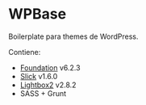 # WPBase

Boilerplate para themes de WordPress.

Contiene:

* [Foundation](http://foundation.zurb.com/) v6.2.3
* [Slick](https://github.com/kenwheeler/slick/) v1.6.0
* [Lightbox2](https://github.com/lokesh/lightbox2/) v2.8.2
* SASS + Grunt
